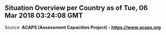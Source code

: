 ## Situation Overview per Country as of Tue, 06 Mar 2018 03:24:08 GMT

Source: **ACAPS (Assessment Capacities Project) - https://www.acaps.org**